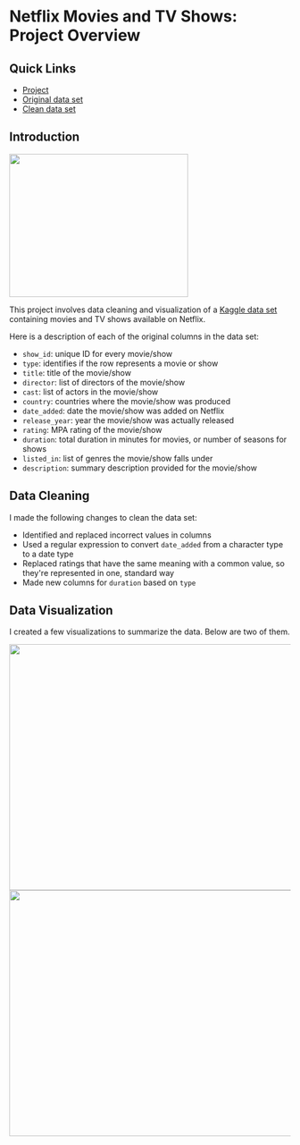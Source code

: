 # Netflix Movies and TV Shows: Project Overview

## Quick Links
* [Project](https://htmlpreview.github.io/?https://github.com/melissawebbfl/Netflix-Movies-and-TV-Shows/blob/main/netflix_code.html)
* [Original data set](https://github.com/melissawebbfl/Netflix/blob/main/netflix_titles.csv)
* [Clean data set](https://github.com/melissawebbfl/Netflix/blob/main/netflix_titles_clean.csv)

## Introduction
<img src="https://cdn.pixabay.com/photo/2020/06/24/11/51/laptop-5335884_1280.jpg" width="320" height="256">  

This project involves data cleaning and visualization of a [Kaggle data set](https://www.kaggle.com/shivamb/netflix-shows) containing movies and TV shows available on Netflix.  

Here is a description of each of the original columns in the data set:

* `show_id`: unique ID for every movie/show
* `type`: identifies if the row represents a movie or show
* `title`: title of the movie/show
* `director`: list of directors of the movie/show
* `cast`: list of actors in the movie/show
* `country`: countries where the movie/show was produced
* `date_added`: date the movie/show was added on Netflix
* `release_year`: year the movie/show was actually released
* `rating`: MPA rating of the movie/show
* `duration`: total duration in minutes for movies, or number of seasons for shows
* `listed_in`: list of genres the movie/show falls under
* `description`: summary description provided for the movie/show

## Data Cleaning
I made the following changes to clean the data set:
* Identified and replaced incorrect values in columns
* Used a regular expression to convert `date_added` from a character type to a date type
* Replaced ratings that have the same meaning with a common value, so they're represented in one, standard way
* Made new columns for `duration` based on `type`


## Data Visualization
I created a few visualizations to summarize the data. Below are two of them.  

<img src="https://github.com/melissawebbfl/Netflix/blob/aae9756cb05e4360c70f00f4a19824c740379a87/top_10_countries.png" width="600" height="440">
<img src="https://github.com/melissawebbfl/Netflix/blob/aae9756cb05e4360c70f00f4a19824c740379a87/added_by_year.png" width="600" height="440">
